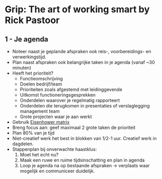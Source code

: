 # Grip: The art of working smart by Rick Pastoor

## 1 - Je agenda

- Noteer naast je geplande afspraken ook reis-, voorbereidings- en verwerkingstijd. 
- Plan naast afspraken ook belangrijke taken in je agenda (vanaf ~30 minuten)
- Heeft het prioriteit?
  - Functieomschrijving
  - Doelen bedrijf/team
  - Prioriteiten zoals afgestemd met leidinggevende
  - Uitkomst functioneringsgesprekken
  - Onderdelen waarover je regelmatig rapporteert
  - Onderdelen die terugkomen in presentaties of verslaglegging management team
  - Grote projecten waar je aan werkt
- Gebruik [Eisenhower matrix](https://nl.wikipedia.org/wiki/Eisenhower-methode)
- Breng focus aan: geef maximaal 2 grote taken de prioriteit
- Plan 80% van je tijd
- Niet-creatief werk het best in blokken van 1/2-1 uur. Creatief werk in dagdelen.
- Stappenplan bij onverwachte haastklus:
  1. Moet het echt nu?
  2. Maak een ruwe en ruime tijdsinschatting en plan in agenda
  3. Loop je agenda na op bestaande afspraken -> verplaats waar mogelijk en communiceer duidelijk.

